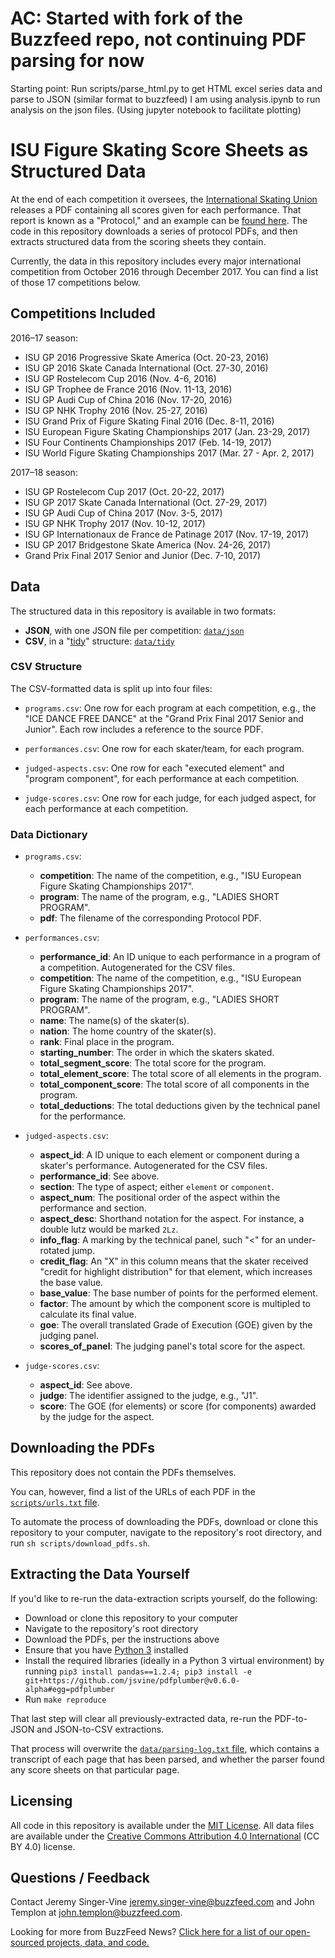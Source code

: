 # AC: Started with fork of the Buzzfeed repo, not continuing PDF parsing for now

Starting point: Run scripts/parse_html.py to get HTML excel series data and parse to JSON (similar format to buzzfeed)
I am using analysis.ipynb to run analysis on the json files. (Using jupyter notebook to facilitate plotting)


# ISU Figure Skating Score Sheets as Structured Data

At the end of each competition it oversees, the [International Skating Union](http://www.isu.org/) releases a PDF containing all scores given for each performance. That report is known as a "Protocol," and an example can be [found here](http://www.isuresults.com/results/season1718/gpf1718/gpf2017_protocol.pdf). The code in this repository downloads a series of protocol PDFs, and then extracts structured data from the scoring sheets they contain.

Currently, the data in this repository includes every major international competition from October 2016 through December 2017. You can find a list of those 17 competitions below.

## Competitions Included

2016–17 season:

- ISU GP 2016 Progressive Skate America (Oct. 20-23, 2016)
- ISU GP 2016 Skate Canada International (Oct. 27-30, 2016)
- ISU GP Rostelecom Cup 2016 (Nov. 4-6, 2016)
- ISU GP Trophee de France 2016 (Nov. 11-13, 2016)
- ISU GP Audi Cup of China 2016 (Nov. 17-20, 2016)
- ISU GP NHK Trophy 2016 (Nov. 25-27, 2016)
- ISU Grand Prix of Figure Skating Final 2016 (Dec. 8-11, 2016)
- ISU European Figure Skating Championships 2017 (Jan. 23-29, 2017)
- ISU Four Continents Championships 2017 (Feb. 14-19, 2017)
- ISU World Figure Skating Championships 2017 (Mar. 27 - Apr. 2, 2017)

2017–18 season:

- ISU GP Rostelecom Cup 2017 (Oct. 20-22, 2017)
- ISU GP 2017 Skate Canada International (Oct. 27-29, 2017)
- ISU GP Audi Cup of China 2017 (Nov. 3-5, 2017)
- ISU GP NHK Trophy 2017 (Nov. 10-12, 2017)
- ISU GP Internationaux de France de Patinage 2017 (Nov. 17-19, 2017)
- ISU GP 2017 Bridgestone Skate America (Nov. 24-26, 2017)
- Grand Prix Final 2017 Senior and Junior (Dec. 7-10, 2017)

## Data

The structured data in this repository is available in two formats:

- __JSON__, with one JSON file per competition: [`data/json`](data/json)
- __CSV__, in a "[tidy](http://vita.had.co.nz/papers/tidy-data.html)" structure: [`data/tidy`](data/tidy)

### CSV Structure

The CSV-formatted data is split up into four files:

- `programs.csv`: One row for each program at each competition, e.g., the "ICE DANCE FREE DANCE" at the "Grand Prix Final 2017 Senior and Junior". Each row includes a reference to the source PDF.

- `performances.csv`: One row for each skater/team, for each program.

- `judged-aspects.csv`: One row for each "executed element" and "program component", for each performance at each competition.

- `judge-scores.csv`: One row for each judge, for each judged aspect, for each performance at each competition.

### Data Dictionary

- `programs.csv`:
    - __competition__: The name of the competition, e.g., "ISU European Figure Skating Championships 2017".
    - __program__: The name of the program, e.g., "LADIES SHORT PROGRAM".
    - __pdf__: The filename of the corresponding Protocol PDF.

- `performances.csv`:
    - __performance_id__: An ID unique to each performance in a program of a competition. Autogenerated for the CSV files.
    - __competition__: The name of the competition, e.g., "ISU European Figure Skating Championships 2017".
    - __program__: The name of the program, e.g., "LADIES SHORT PROGRAM".
    - __name__: The name(s) of the skater(s).
    - __nation__: The home country of the skater(s).
    - __rank__: Final place in the program.
    - __starting_number__: The order in which the skaters skated.
    - __total_segment_score__: The total score for the program.
    - __total_element_score__: The total score of all elements in the program.
    - __total_component_score__: The total score of all components in the program. 
	- __total_deductions__: The total deductions given by the technical panel for the performance.

- `judged-aspects.csv`:
    - __aspect_id__: A ID unique to each element or component during a skater's performance. Autogenerated for the CSV files.
    - __performance_id__: See above.
    - __section__: The type of aspect; either `element` or `component`.
    - __aspect_num__: The positional order of the aspect within the performance and section.
    - __aspect_desc__: Shorthand notation for the aspect. For instance, a double lutz would be marked `2Lz`.
    - __info_flag__: A marking by the technical panel, such "<" for an under-rotated jump.
    - __credit_flag__: An "X" in this column means that the skater received "credit for highlight distribution" for that element, which increases the base value.
	- __base_value__: The base number of points for the performed element.
	- __factor__: The amount by which the component score is multipled to calculate its final value.
	- __goe__: The overall translated Grade of Execution (GOE) given by the judging panel.
	- __scores_of_panel__: The judging panel's total score for the aspect.

- `judge-scores.csv`:
    - __aspect_id__: See above.
    - __judge__: The identifier assigned to the judge, e.g., "J1".
	- __score__: The GOE (for elements) or score (for components) awarded by the judge for the aspect.

## Downloading the PDFs

This repository does not contain the PDFs themselves.

You can, however, find a list of the URLs of each PDF in the [`scripts/urls.txt` file](scripts/urls.txt).

To automate the process of downloading the PDFs, download or clone this repository to your computer, navigate to the repository's root directory, and run `sh scripts/download_pdfs.sh`.

## Extracting the Data Yourself

If you'd like to re-run the data-extraction scripts yourself, do the following:

- Download or clone this repository to your computer
- Navigate to the repository's root directory
- Download the PDFs, per the instructions above
- Ensure that you have [Python 3](https://www.python.org/downloads/) installed
- Install the required libraries (ideally in a Python 3 virtual environment) by running `pip3 install pandas==1.2.4; pip3 install -e git+https://github.com/jsvine/pdfplumber@v0.6.0-alpha#egg=pdfplumber`
- Run `make reproduce`

That last step will clear all previously-extracted data, re-run the PDF-to-JSON and JSON-to-CSV extractions.

That process will overwrite the [`data/parsing-log.txt` file](data/parsing-log.txt), which contains a transcript of each page that has been parsed, and whether the parser found any score sheets on that particular page.

## Licensing

All code in this repository is available under the [MIT License](https://opensource.org/licenses/MIT). All data files are available under the [Creative Commons Attribution 4.0 International](https://creativecommons.org/licenses/by/4.0/) (CC BY 4.0) license.

## Questions / Feedback

Contact Jeremy Singer-Vine [jeremy.singer-vine@buzzfeed.com](mailto:jeremy.singer-vine@buzzfeed.com) and John Templon at [john.templon@buzzfeed.com](mailto:john.templon@buzzfeed.com).

Looking for more from BuzzFeed News? [Click here for a list of our open-sourced projects, data, and code.](https://github.com/BuzzFeedNews/everything)
